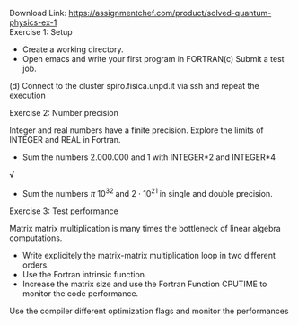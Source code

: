 Download Link: https://assignmentchef.com/product/solved-quantum-physics-ex-1
<br>
Exercise 1: Setup

<ul>

 <li>Create a working directory.</li>

 <li>Open emacs and write your first program in FORTRAN(c) Submit a test job.</li>

</ul>

(d) Connect to the cluster spiro.fisica.unpd.it via ssh and repeat the execution

Exercise 2: Number precision

Integer and real numbers have a finite precision. Explore the limits of INTEGER and REAL in Fortran.

<ul>

 <li>Sum the numbers 2.000.000 and 1 with INTEGER*2 and INTEGER*4</li>

</ul>

√

<ul>

 <li>Sum the numbers <em>π </em> 10<sup>32 </sup>and 2 · 10<sup>21 </sup>in single and double precision.</li>

</ul>

Exercise 3: Test performance

Matrix matrix multiplication is many times the bottleneck of linear algebra computations.

<ul>

 <li>Write explicitely the matrix-matrix multiplication loop in two different orders.</li>

 <li>Use the Fortran intrinsic function.</li>

 <li>Increase the matrix size and use the Fortran Function CPUTIME to monitor the code performance.</li>

</ul>

Use the compiler different optimization flags and monitor the performances